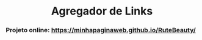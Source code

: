 <h1 align="center"> Agregador de Links </h1>

### Projeto online: https://minhapaginaweb.github.io/RuteBeauty/